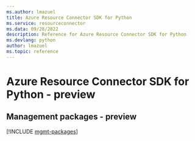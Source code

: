 ```yaml
---
ms.author: lmazuel
title: Azure Resource Connector SDK for Python
ms.service: resourceconnector
ms.data: 09/28/2022
description: Reference for Azure Resource Connector SDK for Python
ms.devlang: python
author: lmazuel
ms.topic: reference
---
```

# Azure Resource Connector SDK for Python - preview

## Management packages - preview
[!INCLUDE [mgmt-packages](resource-connector-mgmt-index.md)]